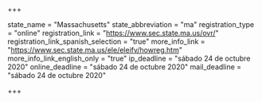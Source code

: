 +++

state_name = "Massachusetts"
state_abbreviation = "ma"
registration_type = "online"
registration_link = "https://www.sec.state.ma.us/ovr/"
registration_link_spanish_selection = "true"
more_info_link = "https://www.sec.state.ma.us/ele/eleifv/howreg.htm"
more_info_link_english_only = "true"
ip_deadline = "sábado 24 de octubre 2020"
online_deadline = "sábado 24 de octubre 2020"
mail_deadline = "sábado 24 de octubre 2020"

+++